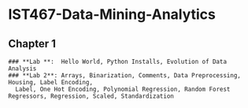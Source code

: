 # IST467-Data-Mining-Analytics

## Chapter 1
    ### **Lab **:  Hello World, Python Installs, Evolution of Data Analysis
    ### **Lab 2**: Arrays, Binarization, Comments, Data Preprocessing, Housing, Label Encoding, 
      Label, One Hot Encoding, Polynomial Regression, Random Forest Regressors, Regression, Scaled, Standardization

